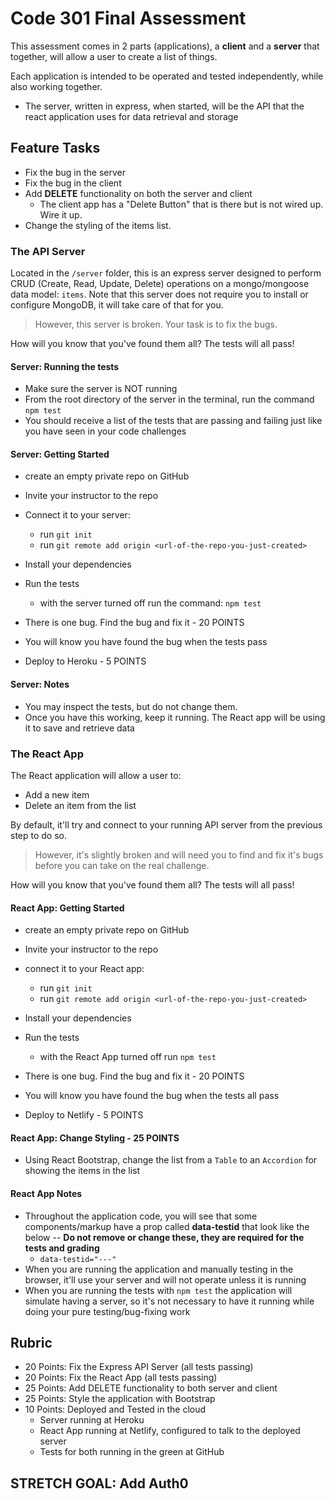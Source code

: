 # Code 301 Final Assessment

This assessment comes in 2 parts (applications), a **client** and a **server** that together, will allow a user to create a list of things.

Each application is intended to be operated and tested independently, while also working together.

- The server, written in express, when started, will be the API that the react application uses for data retrieval and storage

## Feature Tasks

- Fix the bug in the server
- Fix the bug in the client
- Add **DELETE** functionality on both the server and client
  - The client app has a "Delete Button" that is there but is not wired up. Wire it up.
- Change the styling of the items list.

### The API Server

Located in the `/server` folder, this is an express server designed to perform CRUD (Create, Read, Update, Delete) operations on a mongo/mongoose data model: `items`. Note that this server does not require you to install or configure MongoDB, it will take care of that for you.

> However, this server is broken. Your task is to fix the bugs.

How will you know that you've found them all? The tests will all pass!

#### Server: Running the tests

- Make sure the server is NOT running
- From the root directory of the server in the terminal, run the command `npm test`
- You should receive a list of the tests that are passing and failing just like you have seen in your code challenges

#### Server: Getting Started

- create an empty private repo on GitHub
- Invite your instructor to the repo
- Connect it to your server:
  - run `git init`
  - run `git remote add origin <url-of-the-repo-you-just-created>`

- Install your dependencies
- Run the tests
  - with the server turned off run the command: `npm test`
- There is one bug. Find the bug and fix it - 20 POINTS
- You will know you have found the bug when the tests pass
- Deploy to Heroku - 5 POINTS

#### Server: Notes

- You may inspect the tests, but do not change them.
- Once you have this working, keep it running. The React app will be using it to save and retrieve data

### The React App

The React application will allow a user to:

- Add a new item
- Delete an item from the list

By default, it'll try and connect to your running API server from the previous step to do so.

> However, it's slightly broken and will need you to find and fix it's bugs before you can take on the real challenge.

How will you know that you've found them all? The tests will all pass!

#### React App: Getting Started

- create an empty private repo on GitHub
- Invite your instructor to the repo
- connect it to your React app:
  - run `git init`
  - run `git remote add origin <url-of-the-repo-you-just-created>`

- Install your dependencies
- Run the tests
  - with the React App turned off run `npm test`
- There is one bug. Find the bug and fix it - 20 POINTS
- You will know you have found the bug when the tests all pass
- Deploy to Netlify - 5 POINTS

#### React App: Change Styling - 25 POINTS

- Using React Bootstrap, change the list from a `Table` to an `Accordion` for showing the items in the list

#### React App Notes

- Throughout the application code, you will see that some components/markup have a prop called **data-testid** that look like the below -- **Do not remove or change these, they are required for the tests and grading**
  - ```data-testid="---"```
- When you are running the application and manually testing in the browser, it'll use your server and will not operate unless it is running
- When you are running the tests with `npm test` the application will simulate having a server, so it's not necessary to have it running while doing your pure testing/bug-fixing work

## Rubric

- 20 Points: Fix the Express API Server (all tests passing)
- 20 Points: Fix the React App (all tests passing)
- 25 Points: Add DELETE functionality to both server and client
- 25 Points: Style the application with Bootstrap
- 10 Points: Deployed and Tested in the cloud
  - Server running at Heroku
  - React App running at Netlify, configured to talk to the deployed server
  - Tests for both running in the green at GitHub

## STRETCH GOAL: Add Auth0
